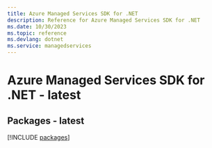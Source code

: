 ```yaml
---
title: Azure Managed Services SDK for .NET
description: Reference for Azure Managed Services SDK for .NET
ms.date: 10/30/2023
ms.topic: reference
ms.devlang: dotnet
ms.service: managedservices
---
```

# Azure Managed Services SDK for .NET - latest
## Packages - latest
[!INCLUDE [packages](managed-services-index.md)]
